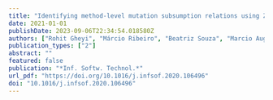 ```yaml
---
title: "Identifying method-level mutation subsumption relations using Z3"
date: 2021-01-01
publishDate: 2023-09-06T22:34:54.018580Z
authors: ["Rohit Gheyi", "Márcio Ribeiro", "Beatriz Souza", "Marcio Augusto Guimarães", "Leo Fernandes", "Marcelo d'Amorim", "Vander Alves", "Leopoldo Teixeira", "Baldoino Fonseca"]
publication_types: ["2"]
abstract: ""
featured: false
publication: "*Inf. Softw. Technol.*"
url_pdf: "https://doi.org/10.1016/j.infsof.2020.106496"
doi: "10.1016/j.infsof.2020.106496"
---
```


